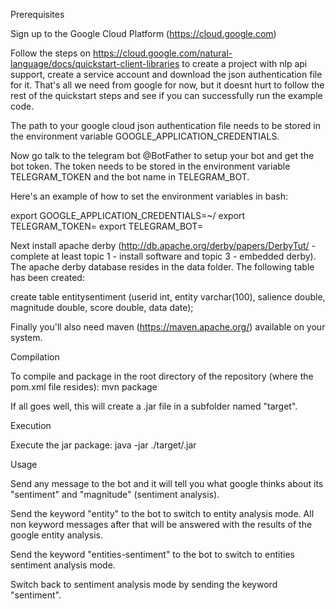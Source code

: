 Prerequisites

Sign up to the Google Cloud Platform (https://cloud.google.com)

Follow the steps on https://cloud.google.com/natural-language/docs/quickstart-client-libraries to create a project with nlp api support, create a service account and download the json authentication file for it. That's all we need from google for now, but it doesnt hurt to follow the rest of the quickstart steps and see if you can successfully run the example code.

The path to your google cloud json authentication file needs to be stored in the environment variable GOOGLE_APPLICATION_CREDENTIALS.

Now go talk to the telegram bot @BotFather to setup your bot and get the bot token. The token needs to be stored in the environment variable TELEGRAM_TOKEN and the bot name in TELEGRAM_BOT.

Here's an example of how to set the environment variables in bash:

export GOOGLE_APPLICATION_CREDENTIALS=~/<your jason file>
export TELEGRAM_TOKEN=<your token>
export TELEGRAM_BOT=<your bot name>

Next install apache derby (http://db.apache.org/derby/papers/DerbyTut/ - complete at least topic 1 - install software and topic 3 - embedded derby). The apache derby database resides in the data folder. The following table has been created:

create table entitysentiment (userid int, entity varchar(100), salience double, magnitude double, score double, data date);

Finally you'll also need maven (https://maven.apache.org/) available on your system.


Compilation

To compile and package in the root directory of the repository (where the pom.xml file resides): mvn package

If all goes well, this will create a .jar file in a subfolder named "target". 


Execution

Execute the jar package: java -jar ./target/<your jar file>.jar


Usage

Send any message to the bot and it will tell you what google thinks about its "sentiment" and "magnitude" (sentiment analysis).

Send the keyword "entity" to the bot to switch to entity analysis mode. All non keyword messages after that will be answered with the results of the google entity analysis.

Send the keyword "entities-sentiment" to the bot to switch to entities sentiment analysis mode.

Switch back to sentiment analysis mode by sending the keyword "sentiment".

